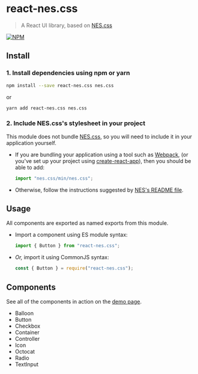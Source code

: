 # react-nes.css

> A React UI library, based on [NES.css][nes]

[![NPM](https://img.shields.io/npm/v/react-nes.css.svg)][npm]

## Install

### 1. Install dependencies using npm or yarn

```bash
npm install --save react-nes.css nes.css
```

or

```bash
yarn add react-nes.css nes.css
```

### 2. Include NES.css's stylesheet in your project

This module does not bundle [NES.css][nes], so you will need to include it in your application yourself.

- If you are bundling your application using a tool such as [Webpack][webpack], (or you've set up your project using [create-react-app][cra]), then you should be able to add:

  ```js
  import "nes.css/min/nes.css";
  ```

- Otherwise, follow the instructions suggested by [NES's README file][nes].

## Usage

All components are exported as named exports from this module.

- Import a component using ES module syntax:

  ```js
  import { Button } from "react-nes.css";
  ```

- _Or,_ import it using CommonJS syntax:

  ```js
  const { Button } = require("react-nes.css");
  ```

## Components

See all of the components in action on the [demo page][demo].

- Balloon
- Button
- Checkbox
- Container
- Controller
- Icon
- Octocat
- Radio
- TextInput

[nes]: https://www.npmjs.com/package/nes.css
[cra]: https://www.npmjs.com/package/create-react-app
[webpack]: https://www.npmjs.com/package/webpack
[demo]: https://jimmed.github.io/react-nes.css
[npm]: https://www.npmjs.com/package/react-nes.css
